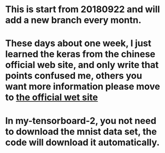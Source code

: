 # This is start from 20180922 and will add a new branch every montn.
# These days about one week, I just learned the keras from the chinese official web site, and only write that points confused me, others you want more information please move to [the official wet site](http://www.tensorfly.cn/tfdoc/how_tos/summaries_and_tensorboard.html)
# In my-tensorboard-2, you not need to download the mnist data set, the code will download it automatically.

